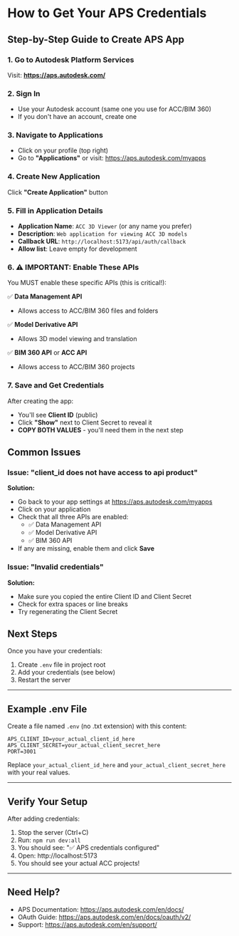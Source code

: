 # How to Get Your APS Credentials

## Step-by-Step Guide to Create APS App

### 1. Go to Autodesk Platform Services
Visit: **https://aps.autodesk.com/**

### 2. Sign In
- Use your Autodesk account (same one you use for ACC/BIM 360)
- If you don't have an account, create one

### 3. Navigate to Applications
- Click on your profile (top right)
- Go to **"Applications"** or visit: https://aps.autodesk.com/myapps

### 4. Create New Application
Click **"Create Application"** button

### 5. Fill in Application Details
- **Application Name**: `ACC 3D Viewer` (or any name you prefer)
- **Description**: `Web application for viewing ACC 3D models`
- **Callback URL**: `http://localhost:5173/api/auth/callback`
- **Allow list**: Leave empty for development

### 6. ⚠️ IMPORTANT: Enable These APIs

You MUST enable these specific APIs (this is critical!):

✅ **Data Management API**
- Allows access to ACC/BIM 360 files and folders

✅ **Model Derivative API** 
- Allows 3D model viewing and translation

✅ **BIM 360 API** or **ACC API**
- Allows access to ACC/BIM 360 projects

### 7. Save and Get Credentials

After creating the app:
- You'll see **Client ID** (public)
- Click **"Show"** next to Client Secret to reveal it
- **COPY BOTH VALUES** - you'll need them in the next step

## Common Issues

### Issue: "client_id does not have access to api product"

**Solution:** 
- Go back to your app settings at https://aps.autodesk.com/myapps
- Click on your application
- Check that all three APIs are enabled:
  - ✅ Data Management API
  - ✅ Model Derivative API
  - ✅ BIM 360 API
- If any are missing, enable them and click **Save**

### Issue: "Invalid credentials"

**Solution:**
- Make sure you copied the entire Client ID and Client Secret
- Check for extra spaces or line breaks
- Try regenerating the Client Secret

## Next Steps

Once you have your credentials:
1. Create `.env` file in project root
2. Add your credentials (see below)
3. Restart the server

---

## Example .env File

Create a file named `.env` (no .txt extension) with this content:

```env
APS_CLIENT_ID=your_actual_client_id_here
APS_CLIENT_SECRET=your_actual_client_secret_here
PORT=3001
```

Replace `your_actual_client_id_here` and `your_actual_client_secret_here` with your real values.

---

## Verify Your Setup

After adding credentials:
1. Stop the server (Ctrl+C)
2. Run: `npm run dev:all`
3. You should see: "✅ APS credentials configured"
4. Open: http://localhost:5173
5. You should see your actual ACC projects!

---

## Need Help?

- APS Documentation: https://aps.autodesk.com/en/docs/
- OAuth Guide: https://aps.autodesk.com/en/docs/oauth/v2/
- Support: https://aps.autodesk.com/en/support/

